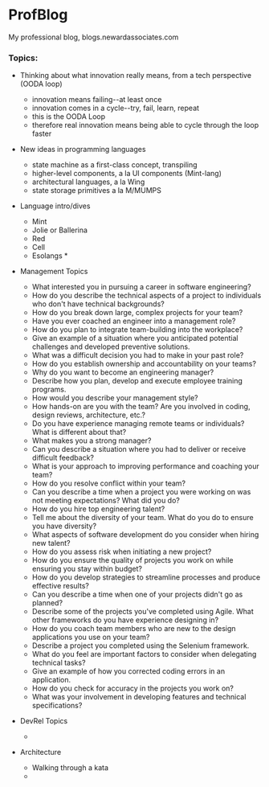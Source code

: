 # ProfBlog
My professional blog, blogs.newardassociates.com

### Topics:

* Thinking about what innovation really means, from a tech perspective (OODA loop)

    * innovation means failing--at least once
    * innovation comes in a cycle--try, fail, learn, repeat
    * this is the OODA Loop
    * therefore real innovation means being able to cycle through the loop faster

* New ideas in programming languages

    * state machine as a first-class concept, transpiling
    * higher-level components, a la UI components (Mint-lang)
    * architectural languages, a la Wing
    * state storage primitives a la M/MUMPS

* Language intro/dives

    * Mint
    * Jolie or Ballerina
    * Red
    * Cell
    * Esolangs
        * 

* Management Topics

    * What interested you in pursuing a career in software engineering?
    * How do you describe the technical aspects of a project to individuals who don't have technical backgrounds?
    * How do you break down large, complex projects for your team?
    * Have you ever coached an engineer into a management role?
    * How do you plan to integrate team-building into the workplace?
    * Give an example of a situation where you anticipated potential challenges and developed preventive solutions.
    * What was a difficult decision you had to make in your past role?
    * How do you establish ownership and accountability on your teams?
    * Why do you want to become an engineering manager?
    * Describe how you plan, develop and execute employee training programs.
    * How would you describe your management style?
    * How hands-on are you with the team? Are you involved in coding, design reviews, architecture, etc.?
    * Do you have experience managing remote teams or individuals? What is different about that?
    * What makes you a strong manager?
    * Can you describe a situation where you had to deliver or receive difficult feedback?
    * What is your approach to improving performance and coaching your team?
    * How do you resolve conflict within your team?
    * Can you describe a time when a project you were working on was not meeting expectations? What did you do?
    * How do you hire top engineering talent?
    * Tell me about the diversity of your team. What do you do to ensure you have diversity?
    * What aspects of software development do you consider when hiring new talent?
    * How do you assess risk when initiating a new project?
    * How do you ensure the quality of projects you work on while ensuring you stay within budget?
    * How do you develop strategies to streamline processes and produce effective results?
    * Can you describe a time when one of your projects didn't go as planned?
    * Describe some of the projects you've completed using Agile. What other frameworks do you have experience designing in?
    * How do you coach team members who are new to the design applications you use on your team?
    * Describe a project you completed using the Selenium framework.
    * What do you feel are important factors to consider when delegating technical tasks?
    * Give an example of how you corrected coding errors in an application.
    * How do you check for accuracy in the projects you work on?
    * What was your involvement in developing features and technical specifications?

* DevRel Topics

    * 

* Architecture

    * Walking through a kata
    * 
